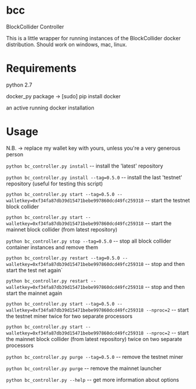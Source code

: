 # bcc
BlockCollider Controller

This is a little wrapper for running instances of the BlockCollider docker distribution.
Should work on windows, mac, linux.

# Requirements
python 2.7

docker_py package -> [sudo] pip install docker

an active running docker installation

# Usage

N.B. -> replace my wallet key with yours, unless you're a very generous person

`python bc_controller.py install` -- install the 'latest' repository 

`python bc_controller.py install --tag=0.5.0` -- install the last 'testnet' repository (useful for testing this script)


`python bc_controller.py start --tag=0.5.0 --walletkey=0xf34fa87db39d15471bebe997860dcd49fc259318` -- start the testnet block collider

`python bc_controller.py start --walletkey=0xf34fa87db39d15471bebe997860dcd49fc259318` -- start the mainnet block collider (from latest repository)

`python bc_controller.py stop --tag=0.5.0` -- stop all block collider container instances and remove them

`python bc_controller.py restart --tag=0.5.0 --walletkey=0xf34fa87db39d15471bebe997860dcd49fc259318` -- stop and then start the test net again`

`python	bc_controller.py restart --walletkey=0xf34fa87db39d15471bebe997860dcd49fc259318` -- stop and then start the mainnet again

`python bc_controller.py start --tag=0.5.0 --walletkey=0xf34fa87db39d15471bebe997860dcd49fc259318 --nproc=2` -- start the testnet miner twice for two separate processors

`python bc_controller.py start --walletkey=0xf34fa87db39d15471bebe997860dcd49fc259318 --nproc=2` -- start the mainnet block collider (from latest repository) twice on two separate processors

`python bc_controller.py purge --tag=0.5.0` -- remove the testnet miner

`python bc_controller.py purge` -- remove the mainnet launcher

`python bc_controller.py --help` -- get more information about options
